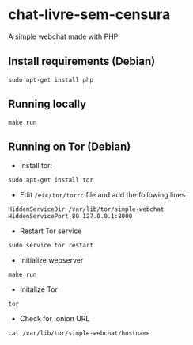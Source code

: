 # chat-livre-sem-censura
A simple webchat made with PHP

## Install requirements (Debian)

`sudo apt-get install php`

## Running locally

`make run`

## Running on Tor (Debian)

 - Install tor:

`sudo apt-get install tor`

 - Edit `/etc/tor/torrc` file and add the following lines

```
HiddenServiceDir /var/lib/tor/simple-webchat
HiddenServicePort 80 127.0.0.1:8000
```

 - Restart Tor service

`sudo service tor restart`

 - Initialize webserver

`make run`

 - Initalize Tor

`tor`

 - Check for .onion URL

`cat /var/lib/tor/simple-webchat/hostname`
